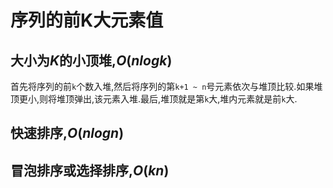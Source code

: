 # 序列的前K大元素值

## 大小为$K$的小顶堆,$O(nlogk)$

​        首先将序列的前`k`个数入堆,然后将序列的第`k+1 ~ n`号元素依次与堆顶比较.如果堆顶更小,则将堆顶弹出,该元素入堆.最后,堆顶就是第`k`大,堆内元素就是前`k`大.

## 快速排序,$O(nlogn)$

## 冒泡排序或选择排序,$O(kn)$

